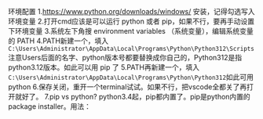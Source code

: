环境配置
1.https://www.python.org/downloads/windows/ 安装，记得勾选写入环境变量
2.打开cmd应该是可以运行 python 或者 pip，如果不行，要再手动设置下环境变量
3.系统左下角搜 environment variables （系统变量），编辑系统变量的 PATH
4.PATH新建一个，填入 `C:\Users\Administrator\AppData\Local\Programs\Python\Python312\Scripts` 注意Users后面的名字、python版本号都要替换成你自己的，Python312是指python3.12版本。如此可以用 pip 了
5.PATH再新建一个，填入 `C:\Users\Administrator\AppData\Local\Programs\Python\Python312`如此可用 python
6.保存关闭，重开一个terminal试试。如果不行，把vscode全都关了再打开就好了。
7.pip vs python?
python3.4起，pip都内置了。pip是python内置的package installer。用法：


